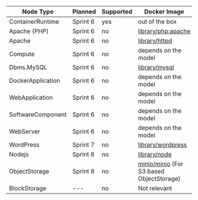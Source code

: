 | Node Type         | Planned  | Supported | Docker Image                                                                      |
| ----------------- | -------- | --------- | --------------------------------------------------------------------------------- |
| ContainerRuntime  | Sprint 6 | yes       | out of the box                                                                    |
| Apache (PHP)      | Sprint 6 | no        | [library/php:apache](https://hub.docker.com/_/php/)                               |
| Apache            | Sprint 6 | no        | [library/httpd](https://hub.docker.com/_/httpd/)                                  |
| Compute           | Sprint 6 | no        | depends on the model                                                              |
| Dbms.MySQL        | Sprint 6 | no        | [library/mysql](https://hub.docker.com/_/mysql/)                                  |
| DockerApplication | Sprint 6 | no        | depends on the model                                                              |
| WebApplication    | Sprint 6 | no        | depends on the model                                                              |
| SoftwareComponent | Sprint 6 | no        | depends on the model                                                              |
| WebServer         | Sprint 6 | no        | depends on the model                                                              |
| WordPress         | Sprint 7 | no        | [library/wordpress](https://hub.docker.com/_/wordpress/)                          |
| Nodejs            | Sprint 8 | no        | [library/node](https://hub.docker.com/_/node/)                                    |
| ObjectStorage     | Sprint 8 | no        | [minio/minio](https://hub.docker.com/r/minio/minio/) (For S3 based ObjectStorage) |
| BlockStorage      | ---      | no        | Not relevant                                                                      |

